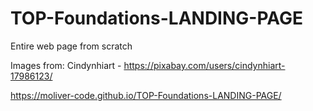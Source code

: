 # TOP-Foundations-LANDING-PAGE
Entire web page from scratch


Images from:
Cindynhiart -  https://pixabay.com/users/cindynhiart-17986123/

https://moliver-code.github.io/TOP-Foundations-LANDING-PAGE/
